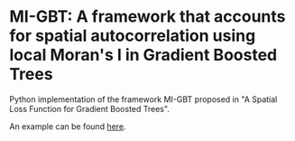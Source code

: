# MI-GBT: A framework that accounts for spatial autocorrelation using local Moran's I in Gradient Boosted Trees

Python implementation of the framework MI-GBT proposed in "A Spatial Loss Function for Gradient Boosted Trees".

An example can be found [here](example.ipynb).